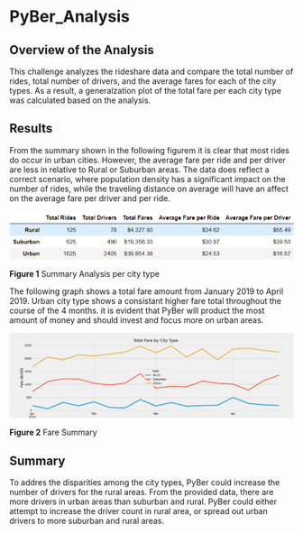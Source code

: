 # PyBer_Analysis

## Overview of the Analysis

This challenge analyzes the rideshare data and compare the total number of rides, total number of drivers, and the average fares for each of the city types. As a result, a generalzation plot of the total fare per each city type was calculated based on the analysis.

## Results

From the summary shown in the following figurem it is clear that most rides do occur in urban cities. However, the average fare per ride and per driver are less in relative to Rural or Suburban areas. The data does reflect a correct scenario, where population density has a significant impact on the number of rides, while the traveling distance on average will have an affect on the average fare per driver and per ride. 

![PyBer_analysis_summary](PyBer_analysis_summary.PNG)

**Figure 1** Summary Analysis per city type 

The following graph shows a total fare amount from January 2019 to April 2019. Urban  city type shows a consistant higher fare total throughout the course of the 4 months. it is evident that PyBer will product the most amount of money and should invest and focus more on urban areas.

![PyBer_fare_summary](PyBer_fare_summary.png)

**Figure 2** Fare Summary 

## Summary
To addres the disparities among the city types, PyBer could increase the number of drivers for the rural areas. From the provided data, there are more drivers in urban areas than suburban and rural. PyBer could either attempt to increase the driver count in rural area, or spread out urban drivers to more suburban and rural areas. 
